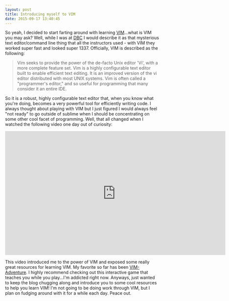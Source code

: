 ```yaml
---
layout: post
title: Introducing myself to VIM
date: 2015-09-17 13:40:45
---
```


So yeah, I decided to start farting around with learning [VIM](http://www.vim.org/about.php)...what is VIM you may ask?  Well, while I was at [DBC](http://devbootcamp.com) I would describe it as that mysterious text editor/command line thing that all the instructors used - with VIM they worked super fast and looked super 1337.  Officially, VIM is described as the following:

> Vim seeks to provide the power of the de-facto Unix editor 'Vi', with a more complete feature set. Vim is a highly configurable text editor built to enable efficient text editing. It is an improved version of the vi editor distributed with most UNIX systems.  Vim is often called a "programmer's editor," and so useful for programming that many consider it an entire IDE.

So it is a robust, highly configurable text editor that, when you know what you're doing, becomes a very powerful tool for efficiently writing code.  I always thought about playing with VIM but I just figured I would always feel "not ready" to go outside of sublime when I should be concentrating on some other cool facet of programming.  Well, that all changed when I watched the following video one day out of curiosity:

<iframe width="720" height="405" src="https://www.youtube.com/embed/_NUO4JEtkDw" frameborder="0" allowfullscreen></iframe>

This video introduced me to the power of VIM and exposed some really great resources for learning VIM.  My favorite so far has been [VIM-Adventure](http://vim-adventure.com). I highly recommend checking out this interactive game that teaches you while you play...I'm addicted right now.  Anyways, just wanted to keep the blog chugging along and introduce you to some cool resources to help you learn VIM!  I'm not going to be doing work through VIM, but I plan on fudging around with it for a while each day.  Peace out.